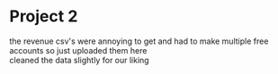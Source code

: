 # Project 2
the revenue csv's were annoying to get and had to make multiple free accounts so just uploaded them here   
cleaned the data slightly for our liking
